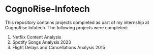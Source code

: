 # CognoRise-Infotech
This repository contains projects completed as part of my internship at CognoRise Infotech. The following projects were completed:
1. Netflix Content Analysis
2. Spotify Songs Analysis 2023
3. Flight Delays and Cancellations Analysis 2015
